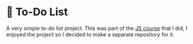 # 📜 To-Do List

A very simple to-do list project. This was part of the [JS course](https://github.com/Slqmy/Amazon-Clone) that I did, I enjoyed the project so I decided to make a separate repository for it.

